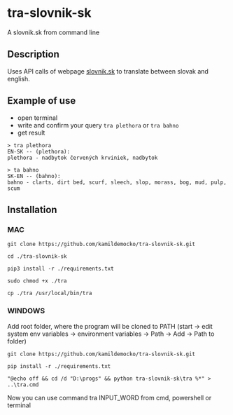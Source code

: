 # tra-slovnik-sk

A slovnik.sk from command line

## Description

Uses API calls of webpage [slovnik.sk](https://slovnik.aktuality.sk/) to translate between slovak and english.

## Example of use

- open terminal
- write and confirm your query `tra plethora` or `tra bahno`
- get result

```
> tra plethora
EN-SK -- (plethora):
plethora - nadbytok červených krviniek, nadbytok

> ta bahno
SK-EN -- (bahno):
bahno - clarts, dirt bed, scurf, sleech, slop, morass, bog, mud, pulp, scum
```

## Installation

### MAC

```
git clone https://github.com/kamildemocko/tra-slovnik-sk.git
```

```
cd ./tra-slovnik-sk
```

```
pip3 install -r ./requirements.txt
```

```
sudo chmod +x ./tra
```

```
cp ./tra /usr/local/bin/tra
```

### WINDOWS

Add root folder, where the program will be cloned to PATH (start -> edit system env variables -> environment variables -> Path -> Add -> Path to folder)

```
git clone https://github.com/kamildemocko/tra-slovnik-sk.git
```

```
pip install -r ./requirements.txt
```

```
"@echo off && cd /d "D:\progs" && python tra-slovnik-sk\tra %*" > ..\tra.cmd
```

Now you can use command tra INPUT_WORD from cmd, powershell or terminal
